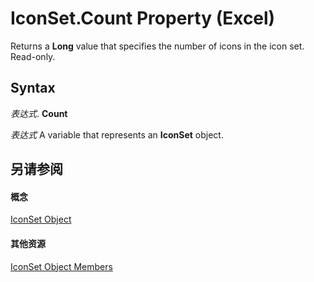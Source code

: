 
# IconSet.Count Property (Excel)

Returns a  **Long** value that specifies the number of icons in the icon set. Read-only.


## Syntax

 _表达式_. **Count**

 _表达式_ A variable that represents an **IconSet** object.


## 另请参阅


#### 概念


[IconSet Object](d6b407cf-424e-529a-ee83-0b0b09598b53.md)
#### 其他资源


[IconSet Object Members](http://msdn.microsoft.com/library/2614b2c7-0914-f804-9741-2c382a8258c8%28Office.15%29.aspx)